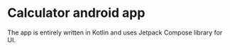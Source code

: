 Calculator android app
=====================================
The app is entirely written in Kotlin and uses Jetpack Compose library for UI.
